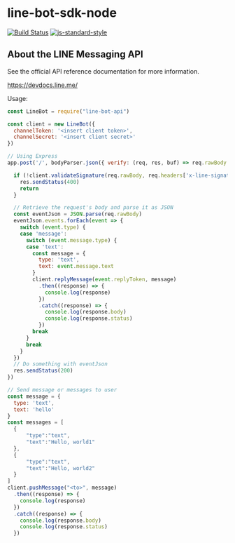 # line-bot-sdk-node

[![Build Status](https://travis-ci.org/taish/line-bot-sdk-node.svg?branch=master)](https://travis-ci.org/taish/line-bot-sdk-node)
[![js-standard-style](https://img.shields.io/badge/code%20style-standard-brightgreen.svg)](http://standardjs.com)

## About the LINE Messaging API

See the official API reference documentation for more information.

https://devdocs.line.me/

Usage:

```js
const LineBot = require("line-bot-api")

const client = new LineBot({
  channelToken: '<insert client token>',
  channelSecret: '<insert client secret>'
})

// Using Express
app.post('/', bodyParser.json({ verify: (req, res, buf) => req.rawBody = buf }), (req, res) => {

  if (!client.validateSignature(req.rawBody, req.headers['x-line-signature'])) {
    res.sendStatus(400)
    return
  }

  // Retrieve the request's body and parse it as JSON
  const eventJson = JSON.parse(req.rawBody)
  eventJson.events.forEach(event => {
    switch (event.type) {
    case 'message':
      switch (event.message.type) {
      case 'text':
        const message = {
          type: 'text',
          text: event.message.text
        }
        client.replyMessage(event.replyToken, message)
          .then((response) => {
            console.log(response)
          })
          .catch((response) => {
            console.log(response.body)
            console.log(response.status)
          })
        break
      }
      break
    }
  })
  // Do something with eventJson
  res.sendStatus(200)
})

// Send message or messages to user
const message = {
  type: 'text',
  text: 'hello'
}
const messages = [
  {
      "type":"text",
      "text":"Hello, world1"
  },
  {
      "type":"text",
      "text":"Hello, world2"
  }
]
client.pushMessage("<to>", message)
  .then((response) => {
    console.log(response)
  })
  .catch((response) => {
    console.log(response.body)
    console.log(response.status)
  })
```
